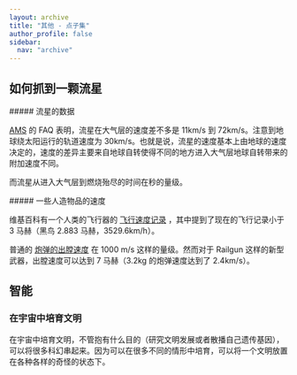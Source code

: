```yaml
---
layout: archive
title: "其他 - 点子集"
author_profile: false
sidebar:
  nav: "archive"
---
```








## 如何抓到一颗流星


<div class="notes--extra" markdown="1">
##### 流星的数据


[AMS](http://www.amsmeteors.org/meteor-showers/meteor-faq/) 的 FAQ 表明，流星在大气层的速度差不多是 11km/s 到 72km/s。注意到地球绕太阳运行的轨道速度为 30km/s。也就是说，流星的速度基本上由地球的速度决定的，速度的差异主要来自地球自转使得不同的地方进入大气层地球自转带来的附加速度不同。

   而流星从进入大气层到燃烧殆尽的时间在秒的量级。
</div>


<div class="notes--extra" markdown="1">
##### 一些人造物品的速度


   维基百科有一个人类的飞行器的 [飞行速度记录](https://en.wikipedia.org/wiki/Flight_airspeed_record) ，其中提到了现在的飞行记录小于 3 马赫（黑鸟 2.883 马赫，3529.6km/h）。

   普通的 [炮弹的出膛速度](https://en.wikipedia.org/wiki/Muzzle_velocity) 在 1000 m/s 这样的量级。然而对于 Railgun 这样的新型武器，出膛速度可以达到 7 马赫（3.2kg 的炮弹速度达到了 2.4km/s）。
</div>









## 智能




### 在宇宙中培育文明


在宇宙中培育文明，不管抱有什么目的（研究文明发展或者散播自己遗传基因），可以将很多科幻串起来。因为可以在很多不同的情形中培育，可以将一个文明放置在各种各样的奇怪的状态下。
